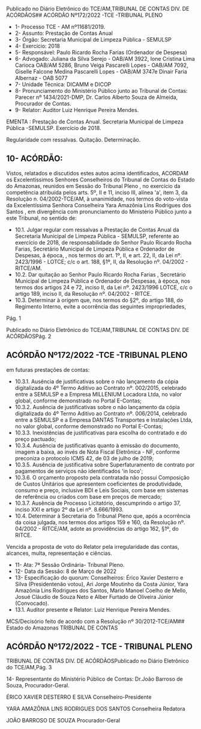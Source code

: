 Publicado  no  Diário  Eletrônico do TCE/AM,TRIBUNAL DE CONTAS DIV. DE ACÓRDÃOS## ACÓRDÃO Nº172/2022 -TCE -TRIBUNAL PLENO

- 1- Processo TCE - AM nº11681/2019.
- 2- Assunto: Prestação de Contas Anual
- 3- Órgão: Secretaria Municipal de Limpeza Pública - SEMULSP
- 4- Exercício: 2018
- 5- Responsável: Paulo Ricardo Rocha Farias (Ordenador de Despesa)
- 6- Advogado: Juliana  da  Silva  Serejo  -  OAB/AM  3922,  Ione  Cristina  Lima  Carioca  OAB/AM 5286, Bruno Veiga Pascarelli Lopes - OAB/AM 7092, Giselle Falcone Medina Pascarelli Lopes - OAB/AM 3747e Dinair Faria Albernaz - OAB 5077
- 7- Unidade Técnica: DICAMM e DICOP
- 8- Pronunciamento  do  Ministério  Público  junto  ao  Tribunal  de  Contas: Parecer  nº 1434/2021-DMP, Dr. Carlos Alberto Souza de Almeida, Procurador de Contas.
- 9- Relator: Auditor Luiz Henrique Pereira Mendes.

EMENTA : Prestação  de  Contas  Anual.  Secretaria Municipal de Limpeza Pública -SEMULSP. Exercício de 2018.

Regularidade com ressalvas. Quitação. Determinação.

## 10-  ACÓRDÃO:

Vistos, relatados e discutidos estes autos acima identificados, ACORDAM os Excelentíssimos Senhores Conselheiros do Tribunal de Contas do Estado do Amazonas, reunidos em Sessão do Tribunal Pleno , no exercício da competência atribuída pelos arts. 5º, II e 11, inciso III, alínea 'a', item 3, da Resolução n. 04/2002-TCE/AM, à unanimidade, nos  termos  do  voto-vista  da  Excelentíssima  Senhora  Conselheira  Yara  Amazônia  Lins Rodrigues dos Santos , em divergência com pronunciamento do Ministério Público junto a este Tribunal, no sentido de:

- 10.1. Julgar  regular  com  ressalvas a  Prestação  de  Contas  Anual  da Secretaria  Municipal  de  Limpeza  Pública  -  SEMULSP,  referente  ao exercício  de  2018,  de  responsabilidade  do  Senhor Paulo  Ricardo Rocha Farias, Secretário Municipal de Limpeza Pública e Ordenador de Despesas, à época, , nos termos do art. 1º, II, e art. 22, II, da Lei nº.  2423/1996  -  LOTCE;  c/c  o  art.  188,  §1º,  II,  da  Resolução  nº. 04/2002 - RITCE/AM.
- 10.2. Dar  quitação ao  Senhor Paulo  Ricardo  Rocha  Farias , Secretário Municipal  de  Limpeza  Pública  e  Ordenador  de  Despesas,  à  época, nos  termos  dos  artigos  24  e  72,  inciso  II,  da  Lei  nº.  2423/1996  LOTCE, c/c o artigo 189, inciso II, da Resolução nº. 04/2002 - RITCE.
- 10.3. Determinar à  origem que,  nos  termos  do  §2º,  do  artigo  188,  do Regimento  Interno,  evite  a  ocorrência  das  seguintes  impropriedades,

Pág. 1

Publicado  no  Diário  Eletrônico do TCE/AM,TRIBUNAL DE CONTAS DIV. DE ACÓRDÃOSPág. 2

## ACÓRDÃO Nº172/2022 -TCE -TRIBUNAL PLENO

em futuras prestações de contas:

- 10.3.1. Ausência  de  justificativas  sobre  o  não  lançamento  da cópia  digitalizada  do  4º  Termo  Aditivo  ao  Contrato  nº. 002/2015,  celebrado  entre  a  SEMULSP  e  a  Empresa MILLENIUM  Locadora  Ltda,  no  valor  global,  conforme demonstrado no Portal E-Contas;
- 10.3.2. Ausência  de  justificativas  sobre  o  não  lançamento  da cópia  digitalizada  do  4º  Termo  Aditivo  ao  Contrato  nº. 006/2014,  celebrado  entre  a  SEMULSP  e  a  Empresa DANTAS Transportes e Instalações Ltda, no valor global, conforme demonstrado no Portal E-Contas;
- 10.3.3. Inexistências de justificativas para escolha do contratado e do preço pactuado;
- 10.3.4. Ausência de justificativas quanto à emissão do documento,  imagem  a  baixa,  ao  invés  de  Nota  Fiscal Eletrônica - NF, conforme preconiza o protocolo ICMS 42, de 03 de julho de 2019;
- 10.3.5. Ausência  de  justificativa sobre  Superfaturamento  de contrato por pagamentos de serviços não identificados 'in loco';
- 10.3.6. O orçamento proposto pela contratada não possui Composição de Custos Unitários que apresentem coeficientes de produtividade, consumo e preço, inclusive BDI e Leis Sociais, com base em sistemas de referência ou criados com base em preços de mercado;
- 10.3.7. Ausência de Processo Licitatório, descumprindo o artigo 37, inciso XXI e artigo 2º da Lei nº. 8.666/1993.
- 10.4. Determinar à Secretaria do Tribunal Pleno que, após a ocorrência da coisa  julgada,  nos  termos  dos  artigos  159  e  160,  da  Resolução  nº. 04/2002  -  RITCE/AM,  adote  as  providências  do  artigo  162, §1º, do RITCE.

Vencida  a  proposta  de  voto  do  Relator  pela  irregularidade  das  contas, alcances, multa, representação e ciências.

- 11-  Ata: 7ª Sessão Ordinária- Tribunal Pleno.
- 12-  Data da Sessão: 8 de Março de 2022
- 13-  Especificação do quorum: Conselheiros: Érico Xavier Desterro e Silva (Presidentenão votou), Ari Jorge Moutinho da Costa Júnior, Yara Amazônia Lins Rodrigues dos Santos, Mario Manoel Coelho de Mello, Josué Cláudio de Souza Neto e Alber Furtado de Oliveira Júnior (Convocado).
- 13.1. Auditor presente e Relator: Luiz Henrique Pereira Mendes.

MCS/Decisório feito de acordo com a Resolução nº 30/2012-TCE/AM## Estado do Amazonas TRIBUNAL DE CONTAS

## ACÓRDÃO Nº172/2022 - TCE - TRIBUNAL PLENO

TRIBUNAL DE CONTAS DIV. DE ACÓRDÃOSPublicado  no  Diário  Eletrônico do TCE/AM,Pág. 3

14-  Representante  do  Ministério  Público  de  Contas: Dr.João  Barroso  de  Souza, Procurador-Geral.

ÉRICO XAVIER DESTERRO E SILVA Conselheiro-Presidente

YARA AMAZÔNIA LINS RODRIGUES DOS SANTOS Conselheira Redatora

JOÃO BARROSO DE SOUZA Procurador-Geral